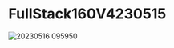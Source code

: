 # FullStack160V4230515

![20230516 095950](https://github.com/NogueiraJr/FullStack160V4230515/assets/16601623/ba5c7e1e-a69f-4bd1-b015-822f3590f90e)
